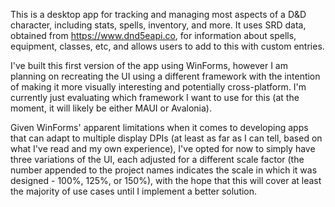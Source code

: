This is a desktop app for tracking and managing most aspects of a D&D character, including stats, spells, inventory, and more. It uses SRD data, obtained from https://www.dnd5eapi.co, for information about spells, equipment, classes, etc, and allows users to add to this with custom entries.

I've built this first version of the app using WinForms, however I am planning on recreating the UI using a different framework with the intention of making it more visually interesting and potentially cross-platform. I'm currently just evaluating which framework I want to use for this (at the moment, it will likely be either MAUI or Avalonia).

Given WinForms' apparent limitations when it comes to developing apps that can adapt to multiple display DPIs (at least as far as I can tell, based on what I've read and my own experience), I've opted for now to simply have three variations of the UI, each adjusted for a different scale factor (the number appended to the project names indicates the scale in which it was designed - 100%, 125%, or 150%), with the hope that this will cover at least the majority of use cases until I implement a better solution. 
